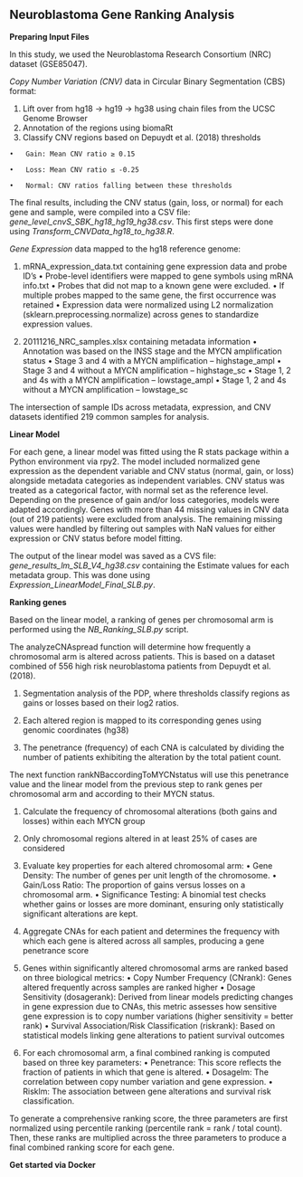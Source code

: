 ## Neuroblastoma Gene Ranking Analysis 

**Preparing Input Files**

In this study, we used the Neuroblastoma Research Consortium (NRC) dataset (GSE85047). 

*Copy Number Variation (CNV)* data in Circular Binary Segmentation (CBS) format:
  1.	Lift over from hg18 -> hg19 -> hg38 using chain files from the UCSC Genome Browser
  2.	Annotation of the regions using biomaRt 
  3.	Classify CNV regions based on Depuydt et al. (2018) thresholds
     
    •	Gain: Mean CNV ratio ≥ 0.15
    
    •	Loss: Mean CNV ratio ≤ -0.25
    
    •	Normal: CNV ratios falling between these thresholds

The final results, including the CNV status (gain, loss, or normal) for each gene and sample, were compiled into a CSV file: *gene_level_cnvS_SBK_hg18_hg19_hg38.csv*. This first steps were done using *Transform_CNVData_hg18_to_hg38.R*. 

*Gene Expression* data mapped to the hg18 reference genome:
  1.	mRNA_expression_data.txt containing gene expression data and probe ID’s 
    •	Probe-level identifiers were mapped to gene symbols using mRNA info.txt
    •	Probes that did not map to a known gene were excluded. 
    •	If multiple probes mapped to the same gene, the first occurrence was retained
    •	Expression data were normalized using L2 normalization (sklearn.preprocessing.normalize) across genes to standardize expression values.

  2.	20111216_NRC_samples.xlsx containing metadata information 
    •	Annotation was based on the INSS stage and the MYCN amplification status 
    •	Stage 3 and 4 with a MYCN amplification – highstage_ampl
    •	Stage 3 and 4 without a MYCN amplification – highstage_sc 
    •	Stage 1, 2 and 4s with a MYCN amplification – lowstage_ampl
    •	Stage 1, 2 and 4s without a MYCN amplification – lowstage_sc 

The intersection of sample IDs across metadata, expression, and CNV datasets identified 219 common samples for analysis.

**Linear Model**

For each gene, a linear model was fitted using the R stats package within a Python environment via rpy2. The model included normalized gene expression as the dependent variable and CNV status (normal, gain, or loss) alongside metadata categories as independent variables. CNV status was treated as a categorical factor, with normal set as the reference level. Depending on the presence of gain and/or loss categories, models were adapted accordingly. Genes with more than 44 missing values in CNV data (out of 219 patients) were excluded from analysis. The remaining missing values were handled by filtering out samples with NaN values for either expression or CNV status before model fitting.

The output of the linear model was saved as a CVS file: *gene_results_lm_SLB_V4_hg38.csv* containing the Estimate values for each metadata group. This was done using *Expression_LinearModel_Final_SLB.py*. 

**Ranking genes**

Based on the linear model, a ranking of genes per chromosomal arm is performed using the *NB_Ranking_SLB.py* script. 

The analyzeCNAspread function will determine how frequently a chromosomal arm is altered across patients.  This is based on a dataset combined of 556 high risk neuroblastoma patients from Depuydt et al. (2018). 
  1.	Segmentation analysis of the PDP, where thresholds classify regions as gains or losses based on their log2 ratios.
     
  2.	Each altered region is mapped to its corresponding genes using genomic coordinates (hg38)
     
  3.	The penetrance (frequency) of each CNA is calculated by dividing the number of patients exhibiting the alteration by the total patient count.

The next function rankNBaccordingToMYCNstatus will use this penetrance value and the linear model from the previous step to rank genes per chromosomal arm and according to their MYCN status. 

  1.	Calculate the frequency of chromosomal alterations (both gains and losses) within each MYCN group
     
  2.	Only chromosomal regions altered in at least 25% of cases are considered
     
  3.	Evaluate key properties for each altered chromosomal arm: 
    •	Gene Density: The number of genes per unit length of the chromosome.
    •	Gain/Loss Ratio: The proportion of gains versus losses on a chromosomal arm.
    •	Significance Testing: A binomial test checks whether gains or losses are more dominant, ensuring only statistically significant alterations are kept.

  4.	Aggregate CNAs for each patient and determines the frequency with which each gene is altered across all samples, producing a gene penetrance score
     
  5.	Genes within significantly altered chromosomal arms are ranked based on three biological metrics:
    •	Copy Number Frequency (CNrank): Genes altered frequently across samples are ranked higher
    •	Dosage Sensitivity (dosagerank): Derived from linear models predicting changes in gene expression due to CNAs, this metric assesses how sensitive gene expression is to copy number variations (higher sensitivity = better rank)
    •	Survival Association/Risk Classification (riskrank): Based on statistical models linking gene alterations to patient survival outcomes

  6.	For each chromosomal arm, a final combined ranking is computed based on three key parameters:
    •	Penetrance: This score reflects the fraction of patients in which that gene is altered.
    •	Dosagelm: The correlation between copy number variation and gene expression.
    •	Risklm: The association between gene alterations and survival risk classification.

To generate a comprehensive ranking score, the three parameters are first normalized using percentile ranking (percentile rank = rank / total count). Then, these ranks are multiplied across the three parameters to produce a final combined ranking score for each gene.

**Get started via Docker**

